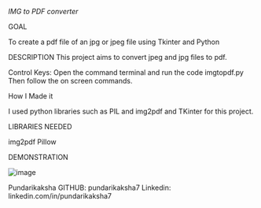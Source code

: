 *IMG to PDF converter*

GOAL

To create a pdf file of an jpg or jpeg file using Tkinter and Python

DESCRIPTION
This project aims to convert jpeg and jpg files to pdf. 

Control Keys:
Open the command terminal and run the code imgtopdf.py
Then follow the on screen commands.

How I Made it

I used python libraries such as PIL and img2pdf and TKinter for this project.

LIBRARIES NEEDED

img2pdf
Pillow


DEMONSTRATION


![image](https://user-images.githubusercontent.com/98964611/208297652-9dc519d8-4dbb-4b22-8401-14abde833b51.png)



Pundarikaksha
GITHUB: pundarikaksha7
Linkedin: linkedin.com/in/pundarikaksha7
